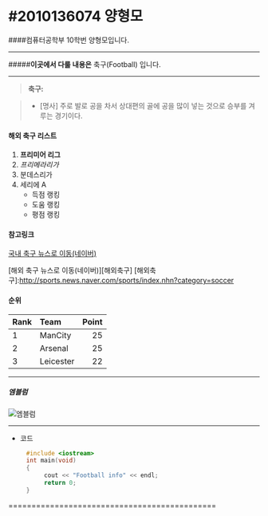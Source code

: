 #2010136074 양형모
===================
####컴퓨터공학부 10학번 양형모입니다.

----------

#####**이곳에서 다룰 내용은**
축구(Football) 입니다.

----------

> **축구:**

> - [명사] 주로 발로 공을 차서 상대편의 골에 공을 많이 넣는 것으로 승부를 겨루는 경기이다.


#### <i class="icon-list"></i> **해외 축구 리스트**

1. **프리미어 리그**
2. *프리메라리가*
3. 분데스리가
4. 세리에 A
    - 득점 랭킹
    - 도움 랭킹
    - 평점 랭킹

#### <i class="icon-link"></i> 참고링크
[국내 축구 뉴스로 이동(네이버)](http://sports.news.naver.com/sports/index.nhn?category=soccer)


[해외 축구 뉴스로 이동(네이버)][해외축구]
[해외축구]:http://sports.news.naver.com/sports/index.nhn?category=soccer



#### <i class="icon-list"> </i> 순위
|Rank | Team        | Point |
|:----|:----------- | ----: |
| 1   | ManCity     | 25    |
| 2   | Arsenal     | 25    |
| 3   | Leicester   | 22    |

-------------------------------------------
##### 엠블럼
![엠블럼](http://www.jadwal2.com/wp-content/uploads/2014/07/Jadwal-Liga-Inggris.jpg)


-------------------------------------------
 - 코드
```cpp
     #include <iostream>
     int main(void)
     {
          cout << "Football info" << endl;
          return 0;
     }
```
=============================================
